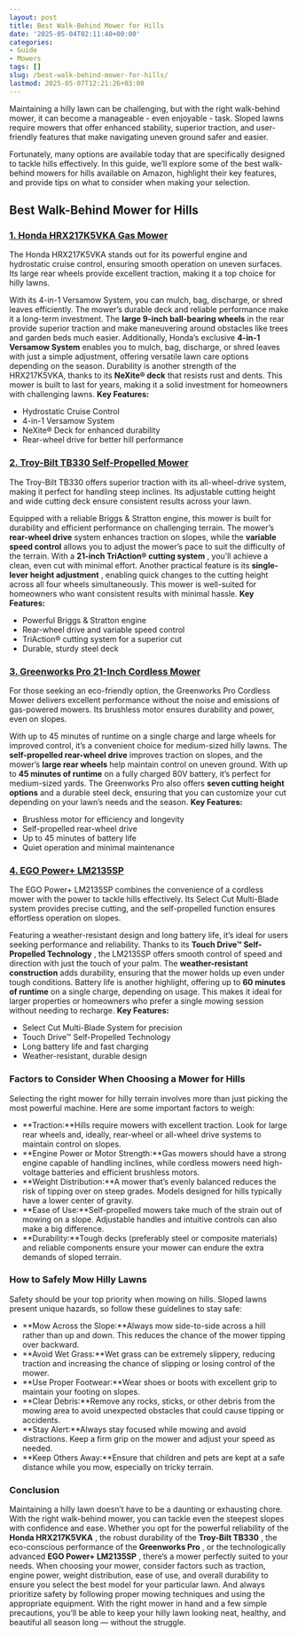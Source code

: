```yaml
---
layout: post
title: Best Walk-Behind Mower for Hills
date: '2025-05-04T02:11:40+00:00'
categories:
- Guide
- Mowers
tags: []
slug: /best-walk-behind-mower-for-hills/
lastmod: 2025-05-07T12:21:26+03:00
---
```


Maintaining a hilly lawn can be challenging, but with the right walk-behind mower, it can become a manageable - even enjoyable - task. Sloped lawns require mowers that offer enhanced stability, superior traction, and user-friendly features that make navigating uneven ground safer and easier.

Fortunately, many options are available today that are specifically designed to tackle hills effectively. In this guide, we’ll explore some of the best walk-behind mowers for hills available on Amazon, highlight their key features, and provide tips on what to consider when making your selection.
## Best Walk-Behind Mower for Hills
### [1. Honda HRX217K5VKA Gas Mower](https://www.amazon.com/dp/B08FJH8T44?tag=p-policy-20)
The Honda HRX217K5VKA stands out for its powerful engine and hydrostatic cruise control, ensuring smooth operation on uneven surfaces. Its large rear wheels provide excellent traction, making it a top choice for hilly lawns.

With its 4-in-1 Versamow System, you can mulch, bag, discharge, or shred leaves efficiently. The mower’s durable deck and reliable performance make it a long-term investment.
The
**large 9-inch ball-bearing wheels**
in the rear provide superior traction and make maneuvering around obstacles like trees and garden beds much easier. Additionally, Honda’s exclusive
**4-in-1 Versamow System**
enables you to mulch, bag, discharge, or shred leaves with just a simple adjustment, offering versatile lawn care options depending on the season.
Durability is another strength of the HRX217K5VKA, thanks to its
**NeXite® deck**
that resists rust and dents. This mower is built to last for years, making it a solid investment for homeowners with challenging lawns.
**Key Features:**
- Hydrostatic Cruise Control
- 4-in-1 Versamow System
- NeXite® Deck for enhanced durability
- Rear-wheel drive for better hill performance
### [2. Troy-Bilt TB330 Self-Propelled Mower](https://www.amazon.com/dp/B08CY5JNHD?tag=p-policy-20)
The Troy-Bilt TB330 offers superior traction with its all-wheel-drive system, making it perfect for handling steep inclines. Its adjustable cutting height and wide cutting deck ensure consistent results across your lawn.

Equipped with a reliable Briggs & Stratton engine, this mower is built for durability and efficient performance on challenging terrain.
The mower’s
**rear-wheel drive**
system enhances traction on slopes, while the
**variable speed control**
allows you to adjust the mower’s pace to suit the difficulty of the terrain. With a
**21-inch TriAction® cutting system**
, you’ll achieve a clean, even cut with minimal effort.
Another practical feature is its
**single-lever height adjustment**
, enabling quick changes to the cutting height across all four wheels simultaneously. This mower is well-suited for homeowners who want consistent results with minimal hassle.
**Key Features:**
- Powerful Briggs & Stratton engine
- Rear-wheel drive and variable speed control
- TriAction® cutting system for a superior cut
- Durable, sturdy steel deck
### [3. Greenworks Pro 21-Inch Cordless Mower](https://www.amazon.com/dp/B085CJWG1X?tag=p-policy-20)
For those seeking an eco-friendly option, the Greenworks Pro Cordless Mower delivers excellent performance without the noise and emissions of gas-powered mowers. Its brushless motor ensures durability and power, even on slopes.

With up to 45 minutes of runtime on a single charge and large wheels for improved control, it’s a convenient choice for medium-sized hilly lawns.
The
**self-propelled rear-wheel drive**
improves traction on slopes, and the mower’s
**large rear wheels**
help maintain control on uneven ground. With up to
**45 minutes of runtime**
on a fully charged 80V battery, it’s perfect for medium-sized yards.
The Greenworks Pro also offers
**seven cutting height options**
and a durable steel deck, ensuring that you can customize your cut depending on your lawn’s needs and the season.
**Key Features:**
- Brushless motor for efficiency and longevity
- Self-propelled rear-wheel drive
- Up to 45 minutes of battery life
- Quiet operation and minimal maintenance
### [4. EGO Power+ LM2135SP](https://www.amazon.com/dp/B07Y5BMKK8?tag=p-policy-20)
The EGO Power+ LM2135SP combines the convenience of a cordless mower with the power to tackle hills effectively. Its Select Cut Multi-Blade system provides precise cutting, and the self-propelled function ensures effortless operation on slopes.

Featuring a weather-resistant design and long battery life, it’s ideal for users seeking performance and reliability.
Thanks to its
**Touch Drive™ Self-Propelled Technology**
, the LM2135SP offers smooth control of speed and direction with just the touch of your palm. The
**weather-resistant construction**
adds durability, ensuring that the mower holds up even under tough conditions.
Battery life is another highlight, offering up to
**60 minutes of runtime**
on a single charge, depending on usage. This makes it ideal for larger properties or homeowners who prefer a single mowing session without needing to recharge.
**Key Features:**
- Select Cut Multi-Blade System for precision
- Touch Drive™ Self-Propelled Technology
- Long battery life and fast charging
- Weather-resistant, durable design
### Factors to Consider When Choosing a Mower for Hills
Selecting the right mower for hilly terrain involves more than just picking the most powerful machine. Here are some important factors to weigh:
- **Traction:**Hills require mowers with excellent traction. Look for large rear wheels and, ideally, rear-wheel or all-wheel drive systems to maintain control on slopes.
- **Engine Power or Motor Strength:**Gas mowers should have a strong engine capable of handling inclines, while cordless mowers need high-voltage batteries and efficient brushless motors.
- **Weight Distribution:**A mower that’s evenly balanced reduces the risk of tipping over on steep grades. Models designed for hills typically have a lower center of gravity.
- **Ease of Use:**Self-propelled mowers take much of the strain out of mowing on a slope. Adjustable handles and intuitive controls can also make a big difference.
- **Durability:**Tough decks (preferably steel or composite materials) and reliable components ensure your mower can endure the extra demands of sloped terrain.
### How to Safely Mow Hilly Lawns
Safety should be your top priority when mowing on hills. Sloped lawns present unique hazards, so follow these guidelines to stay safe:
- **Mow Across the Slope:**Always mow side-to-side across a hill rather than up and down. This reduces the chance of the mower tipping over backward.
- **Avoid Wet Grass:**Wet grass can be extremely slippery, reducing traction and increasing the chance of slipping or losing control of the mower.
- **Use Proper Footwear:**Wear shoes or boots with excellent grip to maintain your footing on slopes.
- **Clear Debris:**Remove any rocks, sticks, or other debris from the mowing area to avoid unexpected obstacles that could cause tipping or accidents.
- **Stay Alert:**Always stay focused while mowing and avoid distractions. Keep a firm grip on the mower and adjust your speed as needed.
- **Keep Others Away:**Ensure that children and pets are kept at a safe distance while you mow, especially on tricky terrain.
### Conclusion
Maintaining a hilly lawn doesn’t have to be a daunting or exhausting chore. With the right walk-behind mower, you can tackle even the steepest slopes with confidence and ease. Whether you opt for the powerful reliability of the
**Honda HRX217K5VKA**
, the robust durability of the
**Troy-Bilt TB330**
, the eco-conscious performance of the
**Greenworks Pro**
, or the technologically advanced
**EGO Power+ LM2135SP**
, there’s a mower perfectly suited to your needs.
When choosing your mower, consider factors such as traction, engine power, weight distribution, ease of use, and overall durability to ensure you select the best model for your particular lawn. And always prioritize safety by following proper mowing techniques and using the appropriate equipment.
With the right mower in hand and a few simple precautions, you’ll be able to keep your hilly lawn looking neat, healthy, and beautiful all season long — without the struggle.
